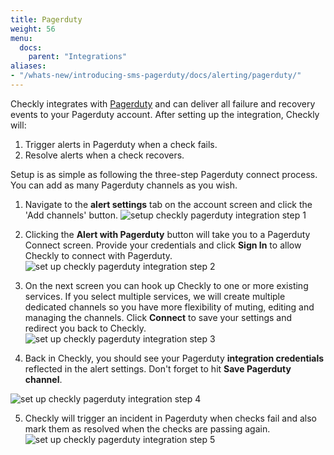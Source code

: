```yaml
---
title: Pagerduty
weight: 56
menu:
  docs:
    parent: "Integrations"
aliases:
- "/whats-new/introducing-sms-pagerduty/docs/alerting/pagerduty/"
---
```


Checkly integrates with [Pagerduty](https://pagerduty.com) and can deliver all failure and recovery events
to your Pagerduty account. After setting up the integration, Checkly will:

1. Trigger alerts in Pagerduty when a check fails.
2. Resolve alerts when a check recovers.

Setup is as simple as following the three-step Pagerduty connect process. You can add as many Pagerduty channels as
you wish.

1. Navigate to the **alert settings** tab on the account screen and click the 'Add channels' button.
![setup checkly pagerduty integration step 1](/docs/images/integrations/pagerduty_step1.png)

2. Clicking the **Alert with Pagerduty** button will take you to a Pagerduty Connect screen. Provide your credentials and click
**Sign In** to allow Checkly to connect with Pagerduty.
![set up checkly pagerduty integration step 2](/docs/images/integrations/pagerduty_step2.png)

3. On the next screen you can hook up Checkly to one or more existing services. If you select multiple services, we will
create multiple dedicated channels so you have more flexibility of muting, editing and managing the channels. 
Click **Connect** to save your settings and redirect you back to Checkly.
![set up checkly pagerduty integration step 3](/docs/images/integrations/pagerduty_step3.png)

4. Back in Checkly, you should see your Pagerduty **integration credentials** reflected in the alert settings. Don't forget
to hit **Save Pagerduty channel**.

![set up checkly pagerduty integration step 4](/docs/images/integrations/pagerduty_step4.png)

5. Checkly will trigger an incident in Pagerduty when checks fail and also mark them as resolved when the checks are passing again.
![set up checkly pagerduty integration step 5](/docs/images/integrations/pagerduty_step5.png)
